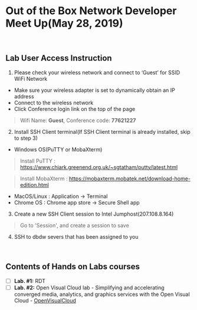 # Out of the Box Network Developer Meet Up(May 28, 2019)

&nbsp;
     
## Lab User Access Instruction 

1. Please check your wireless network and connect to  ‘Guest’  for SSID WiFi Network
* Make sure your wireless adapter is set to dynamically obtain an IP address 
* Connect to the wireless network
* Click Conference login link on the top of the page
> Wifi Name: **Guest**, Conference code: **77621227**

2. Install SSH Client terminal(If SSH Client terminal is already installed, skip to step 3)
*  Windows OS(PuTTY or MobaXterm)
> Install PuTTY :
> https://www.chiark.greenend.org.uk/~sgtatham/putty/latest.html

> Install MobaXterm :
> https://mobaxterm.mobatek.net/download-home-edition.html
* MacOS/Linux : Application -> Terminal
* Chrome OS : Chrome app store -> Secure Shell app

3. Create a new SSH Client session to Intel Jumphost(207.108.8.164)
> Go to 'Session', and create a session to save 

4. SSH to dbdw severs that has been assigned to you

&nbsp;

## Contents of Hands on Labs courses

- [ ] **Lab. #1:** RDT
- [ ] **Lab. #2:** Open Visual Cloud lab - Simplifying and accelerating converged media, analytics, and graphics services with the Open Visual Cloud - [OpenVisualCloud]

[OpenVisualCloud]: https://github.com/INB-Training/2019-May-Meetup/tree/master/VisualCloud

